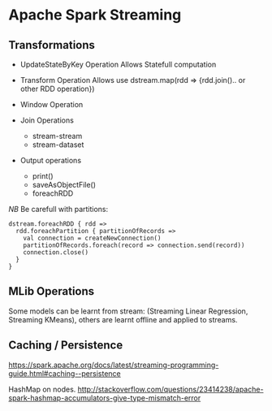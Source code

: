 # Apache Spark Streaming
## Transformations
 - UpdateStateByKey Operation
Allows Statefull computation
 - Transform Operation
Allows use dstream.map(rdd => {rdd.join().. or other RDD operation})
 - Window Operation
 - Join Operations
   * stream-stream
   * stream-dataset

 - Output operations
   * print()
   * saveAsObjectFile()
   * foreachRDD
   
*NB* Be carefull with partitions:
```
dstream.foreachRDD { rdd =>
  rdd.foreachPartition { partitionOfRecords =>
    val connection = createNewConnection()
    partitionOfRecords.foreach(record => connection.send(record))
    connection.close()
  }
}
```
## MLib Operations
Some models can be learnt from stream: (Streaming Linear Regression,
Streaming KMeans), others are learnt offline and applied to streams.
## Caching / Persistence
https://spark.apache.org/docs/latest/streaming-programming-guide.html#caching--persistence

HashMap on nodes.
http://stackoverflow.com/questions/23414238/apache-spark-hashmap-accumulators-give-type-mismatch-error

